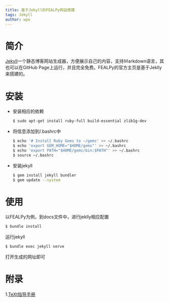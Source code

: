 ```yaml
---
title: 基于Jekyll的FEALPy网站搭建
tags: Jekyll
author: wpx
---
```


# 简介

[Jekyll](https://jekyllcn.com/)一个静态博客网站生成器，方便展示自己的内容，支持Ｍarkdown语言，其也可以在GitHub Page上运行，并且完全免费。FEALPy的官方主页是基于Jeklly来搭建的。

# 安装

- 安装相应的依赖

  ```bash
  $ sudo apt-get install ruby-full build-essential zlib1g-dev
  ```

- 将信息添加到/.bashrc中

  ```bash
  $ echo '# Install Ruby Gems to ~/gems' >> ~/.bashrc
  $ echo 'export GEM_HOME="$HOME/gems"' >> ~/.bashrc
  $ echo 'export PATH="$HOME/gems/bin:$PATH"' >> ~/.bashrc
  $ source ~/.bashrc
  ```

- 安装jekyll

  ```bash
  $ gem install jekyll bundler
  $ gem update --system
  ```

# 使用

以FEALPy为例，到docs文件中，进行jeklly相应配置

``` bash
$ bundle install
```

运行jekyll

```bash
$ bundle exec jekyll serve
```

打开生成的网址即可

# 附录

1.[TeXt指导手册](https://tianqi.name/jekyll-TeXt-theme/docs/zh/i18n)

